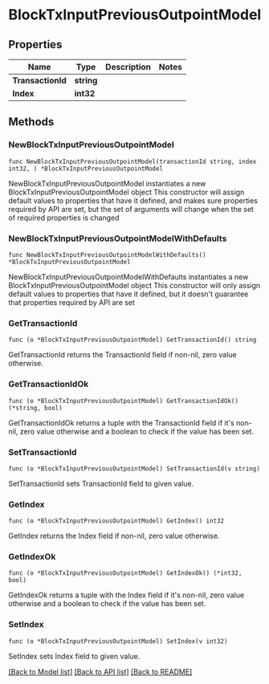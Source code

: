 # BlockTxInputPreviousOutpointModel

## Properties

Name | Type | Description | Notes
------------ | ------------- | ------------- | -------------
**TransactionId** | **string** |  | 
**Index** | **int32** |  | 

## Methods

### NewBlockTxInputPreviousOutpointModel

`func NewBlockTxInputPreviousOutpointModel(transactionId string, index int32, ) *BlockTxInputPreviousOutpointModel`

NewBlockTxInputPreviousOutpointModel instantiates a new BlockTxInputPreviousOutpointModel object
This constructor will assign default values to properties that have it defined,
and makes sure properties required by API are set, but the set of arguments
will change when the set of required properties is changed

### NewBlockTxInputPreviousOutpointModelWithDefaults

`func NewBlockTxInputPreviousOutpointModelWithDefaults() *BlockTxInputPreviousOutpointModel`

NewBlockTxInputPreviousOutpointModelWithDefaults instantiates a new BlockTxInputPreviousOutpointModel object
This constructor will only assign default values to properties that have it defined,
but it doesn't guarantee that properties required by API are set

### GetTransactionId

`func (o *BlockTxInputPreviousOutpointModel) GetTransactionId() string`

GetTransactionId returns the TransactionId field if non-nil, zero value otherwise.

### GetTransactionIdOk

`func (o *BlockTxInputPreviousOutpointModel) GetTransactionIdOk() (*string, bool)`

GetTransactionIdOk returns a tuple with the TransactionId field if it's non-nil, zero value otherwise
and a boolean to check if the value has been set.

### SetTransactionId

`func (o *BlockTxInputPreviousOutpointModel) SetTransactionId(v string)`

SetTransactionId sets TransactionId field to given value.


### GetIndex

`func (o *BlockTxInputPreviousOutpointModel) GetIndex() int32`

GetIndex returns the Index field if non-nil, zero value otherwise.

### GetIndexOk

`func (o *BlockTxInputPreviousOutpointModel) GetIndexOk() (*int32, bool)`

GetIndexOk returns a tuple with the Index field if it's non-nil, zero value otherwise
and a boolean to check if the value has been set.

### SetIndex

`func (o *BlockTxInputPreviousOutpointModel) SetIndex(v int32)`

SetIndex sets Index field to given value.



[[Back to Model list]](../README.md#documentation-for-models) [[Back to API list]](../README.md#documentation-for-api-endpoints) [[Back to README]](../README.md)


